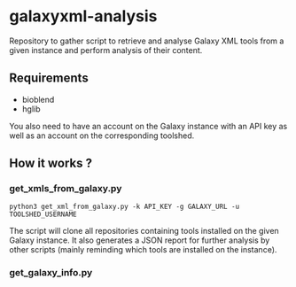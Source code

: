 # galaxyxml-analysis

Repository to gather script to retrieve and analyse Galaxy XML tools from a given instance and perform analysis of their content.

## Requirements

* bioblend
* hglib

You also need to have an account on the Galaxy instance with an API key as well
as an account on the corresponding toolshed.

## How it works ?

### get\_xmls\_from\_galaxy.py

```
python3 get_xml_from_galaxy.py -k API_KEY -g GALAXY_URL -u TOOLSHED_USERNAME
```

The script will clone all repositories containing tools installed on the given Galaxy instance.
It also generates a JSON report for further analysis by other scripts (mainly reminding which
tools are installed on the instance).

### get\_galaxy\_info.py
